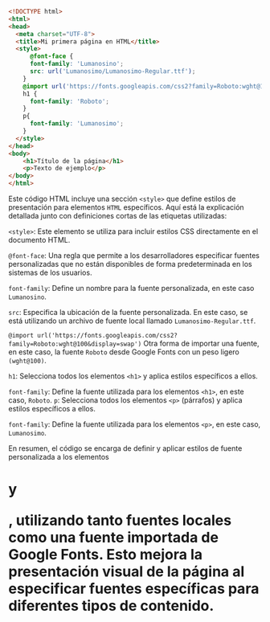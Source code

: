 ```html
<!DOCTYPE html>
<html>
<head>
  <meta charset="UTF-8">
  <title>Mi primera página en HTML</title>
  <style>
      @font-face {
      font-family: 'Lumanosino';
      src: url('Lumanosimo/Lumanosimo-Regular.ttf');
    }
    @import url('https://fonts.googleapis.com/css2?family=Roboto:wght@100&display=swap');
    h1 {
      font-family: 'Roboto';
    }
    p{
      font-family: 'Lumanosimo';
    }
  </style>
</head>
<body>
    <h1>Título de la página</h1>
    <p>Texto de ejemplo</p>
</body>
</html>
```
Este código HTML incluye una sección `<style>` que define estilos de presentación para elementos `HTML` específicos. Aquí está la explicación detallada junto con definiciones cortas de las etiquetas utilizadas:

`<style>`: Este elemento se utiliza para incluir estilos CSS directamente en el documento HTML.

`@font-face`: Una regla que permite a los desarrolladores especificar fuentes personalizadas que no están disponibles de forma predeterminada en los sistemas de los usuarios.

`font-family`: Define un nombre para la fuente personalizada, en este caso `Lumanosino`.

`src`: Especifica la ubicación de la fuente personalizada. En este caso, se está utilizando un archivo de fuente local llamado `Lumanosimo-Regular.ttf`.

`@import url('https://fonts.googleapis.com/css2?family=Roboto:wght@100&display=swap')`
Otra forma de importar una fuente, en este caso, la fuente `Roboto` desde Google Fonts con un peso ligero `(wght@100)`.

`h1`: Selecciona todos los elementos `<h1>` y aplica estilos específicos a ellos.

`font-family`: Define la fuente utilizada para los elementos `<h1>`, en este caso, `Roboto`.
`p`: Selecciona todos los elementos `<p>` (párrafos) y aplica estilos específicos a ellos.

`font-family`: Define la fuente utilizada para los elementos `<p>`, en este caso, `Lumanosimo`.

En resumen, el código se encarga de definir y aplicar estilos de fuente personalizada a los elementos <h1> y <p>, utilizando tanto fuentes locales como una fuente importada de Google Fonts. Esto mejora la presentación visual de la página al especificar fuentes específicas para diferentes tipos de contenido.
